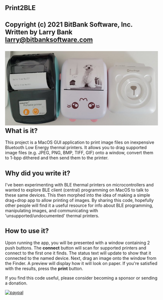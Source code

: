 Print2BLE
---------
Copyright (c) 2021 BitBank Software, Inc.<br>
Written by Larry Bank<br>
larry@bitbanksoftware.com<br>
<br>
![Print2BLE](/ble_printers.jpg?raw=true "Supported Printers")
<br>
What is it?<br>
-----------

This project is a MacOS GUI application to print image files on inexpensive Bluetooth Low Energy thermal printers. It allows you to drag supported image files (e.g. JPEG, PNG, BMP, TIFF, GIF) onto a window, convert them to 1-bpp dithered and then send them to the printer.<br>

Why did you write it?
--------------------
I've been experimenting with BLE thermal printers on microcontrollers and wanted to explore BLE client (central) programming on MacOS to talk to these same devices. This then morphed into the idea of making a simple drag+drop app to allow printing of images. By sharing this code, hopefully other people will find it a useful resource for info about BLE programming, manipulating images, and communicating with 'unsupported/undocumented' thermal printers.<br>

How to use it?
--------------
Upon running the app, you will be presented with a window containing 2 push buttons. The <b>connect</b> button will scan for supported printers and connect to the first one it finds. The status text will update to show that it connected to the named device. Next, drag an image onto the window from the Finder. A preview will display how it will look on paper. If you're satisfied with the results, press the <b>print</b> button.<br>

If you find this code useful, please consider becoming a sponsor or sending a donation.

[![paypal](https://www.paypalobjects.com/en_US/i/btn/btn_donateCC_LG.gif)](https://www.paypal.com/cgi-bin/webscr?cmd=_s-xclick&hosted_button_id=SR4F44J2UR8S4)

